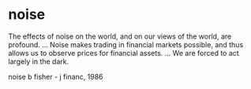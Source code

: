 # noise

The effects of noise on the world, and on our views of the world, are profound. ... Noise makes trading in financial markets possible, and thus allows us to observe prices for financial assets. ... We are forced to act largely in the dark.

noise b fisher - j financ, 1986
